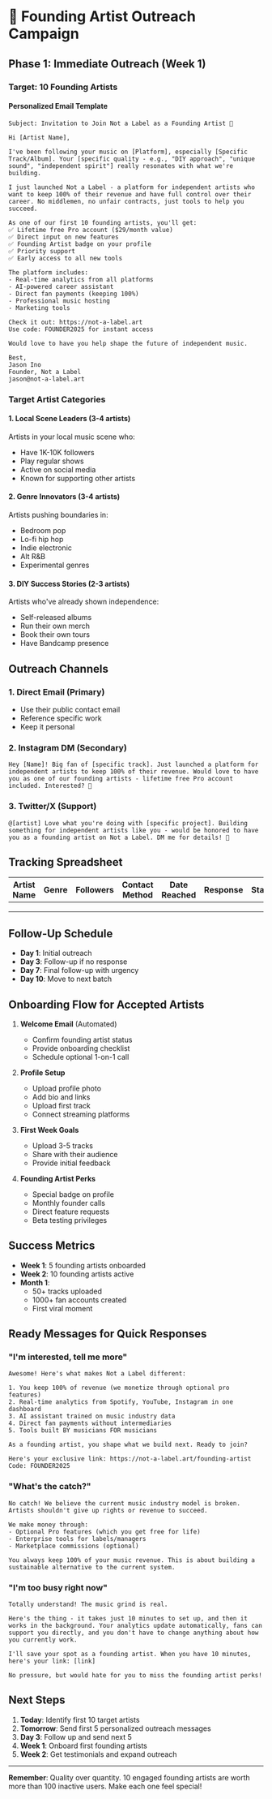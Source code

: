 # 🎵 Founding Artist Outreach Campaign

## Phase 1: Immediate Outreach (Week 1)

### Target: 10 Founding Artists

#### Personalized Email Template
```
Subject: Invitation to Join Not a Label as a Founding Artist 🚀

Hi [Artist Name],

I've been following your music on [Platform], especially [Specific Track/Album]. Your [specific quality - e.g., "DIY approach", "unique sound", "independent spirit"] really resonates with what we're building.

I just launched Not a Label - a platform for independent artists who want to keep 100% of their revenue and have full control over their career. No middlemen, no unfair contracts, just tools to help you succeed.

As one of our first 10 founding artists, you'll get:
✅ Lifetime free Pro account ($29/month value)
✅ Direct input on new features
✅ Founding Artist badge on your profile
✅ Priority support
✅ Early access to all new tools

The platform includes:
- Real-time analytics from all platforms
- AI-powered career assistant
- Direct fan payments (keeping 100%)
- Professional music hosting
- Marketing tools

Check it out: https://not-a-label.art
Use code: FOUNDER2025 for instant access

Would love to have you help shape the future of independent music.

Best,
Jason Ino
Founder, Not a Label
jason@not-a-label.art
```

### Target Artist Categories

#### 1. **Local Scene Leaders** (3-4 artists)
Artists in your local music scene who:
- Have 1K-10K followers
- Play regular shows
- Active on social media
- Known for supporting other artists

#### 2. **Genre Innovators** (3-4 artists)
Artists pushing boundaries in:
- Bedroom pop
- Lo-fi hip hop
- Indie electronic
- Alt R&B
- Experimental genres

#### 3. **DIY Success Stories** (2-3 artists)
Artists who've already shown independence:
- Self-released albums
- Run their own merch
- Book their own tours
- Have Bandcamp presence

## Outreach Channels

### 1. **Direct Email** (Primary)
- Use their public contact email
- Reference specific work
- Keep it personal

### 2. **Instagram DM** (Secondary)
```
Hey [Name]! Big fan of [specific track]. Just launched a platform for independent artists to keep 100% of their revenue. Would love to have you as one of our founding artists - lifetime free Pro account included. Interested? 🎵
```

### 3. **Twitter/X** (Support)
```
@[artist] Love what you're doing with [specific project]. Building something for independent artists like you - would be honored to have you as a founding artist on Not a Label. DM me for details! 🚀
```

## Tracking Spreadsheet

| Artist Name | Genre | Followers | Contact Method | Date Reached | Response | Status |
|-------------|-------|-----------|----------------|--------------|----------|---------|
| | | | | | | |
| | | | | | | |
| | | | | | | |

## Follow-Up Schedule

- **Day 1**: Initial outreach
- **Day 3**: Follow-up if no response
- **Day 7**: Final follow-up with urgency
- **Day 10**: Move to next batch

## Onboarding Flow for Accepted Artists

1. **Welcome Email** (Automated)
   - Confirm founding artist status
   - Provide onboarding checklist
   - Schedule optional 1-on-1 call

2. **Profile Setup**
   - Upload profile photo
   - Add bio and links
   - Upload first track
   - Connect streaming platforms

3. **First Week Goals**
   - Upload 3-5 tracks
   - Share with their audience
   - Provide initial feedback

4. **Founding Artist Perks**
   - Special badge on profile
   - Monthly founder calls
   - Direct feature requests
   - Beta testing privileges

## Success Metrics

- **Week 1**: 5 founding artists onboarded
- **Week 2**: 10 founding artists active
- **Month 1**: 
  - 50+ tracks uploaded
  - 1000+ fan accounts created
  - First viral moment

## Ready Messages for Quick Responses

### "I'm interested, tell me more"
```
Awesome! Here's what makes Not a Label different:

1. You keep 100% of revenue (we monetize through optional pro features)
2. Real-time analytics from Spotify, YouTube, Instagram in one dashboard
3. AI assistant trained on music industry data
4. Direct fan payments without intermediaries
5. Tools built BY musicians FOR musicians

As a founding artist, you shape what we build next. Ready to join?

Here's your exclusive link: https://not-a-label.art/founding-artist
Code: FOUNDER2025
```

### "What's the catch?"
```
No catch! We believe the current music industry model is broken. Artists shouldn't give up rights or revenue to succeed.

We make money through:
- Optional Pro features (which you get free for life)
- Enterprise tools for labels/managers
- Marketplace commissions (optional)

You always keep 100% of your music revenue. This is about building a sustainable alternative to the current system.
```

### "I'm too busy right now"
```
Totally understand! The music grind is real. 

Here's the thing - it takes just 10 minutes to set up, and then it works in the background. Your analytics update automatically, fans can support you directly, and you don't have to change anything about how you currently work.

I'll save your spot as a founding artist. When you have 10 minutes, here's your link: [link]

No pressure, but would hate for you to miss the founding artist perks!
```

## Next Steps

1. **Today**: Identify first 10 target artists
2. **Tomorrow**: Send first 5 personalized outreach messages
3. **Day 3**: Follow up and send next 5
4. **Week 1**: Onboard first founding artists
5. **Week 2**: Get testimonials and expand outreach

---

**Remember**: Quality over quantity. 10 engaged founding artists are worth more than 100 inactive users. Make each one feel special!